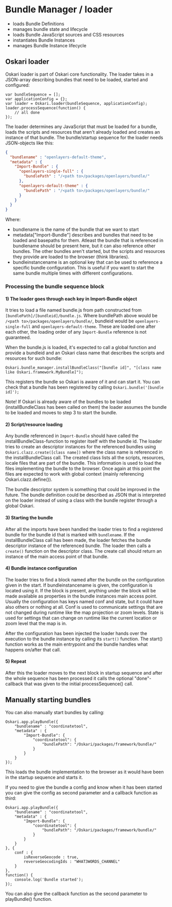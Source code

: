 # Bundle Manager / loader

* loads Bundle Definitions
* manages bundle state and lifecycle
* loads Bundle JavaScript sources and CSS resources
* instantiates Bundle Instances
* manages Bundle Instance lifecycle

## Oskari loader

Oskari loader is part of Oskari core functionality. The loader takes in a JSON-array describing bundles that need to be loaded, started and configured:

    var bundleSequence = [];
    var applicationConfig = {};
    var loader = Oskari.loader(bundleSequence, applicationConfig);
    loader.processSequence(function() {
        // all done
    });

The loader determines any JavaScript that must be loaded for a bundle, loads the scripts and resources that aren't already loaded and creates an instance of that bundle. The bundle/startup sequence for the loader needs JSON-objects like this:

```json
{
  "bundlename" : "openlayers-default-theme",
  "metadata" : {
    "Import-Bundle" : {
      "openlayers-single-full" : {
        "bundlePath" : "/<path to>/packages/openlayers/bundle/"
      },
      "openlayers-default-theme" : {
        "bundlePath" : "/<path to>/packages/openlayers/bundle/"
      }
    }
  }
}
```
Where:
- bundlename is the name of the bundle that we want to start
- metadata["Import-Bundle"] describes and bundles that need to be loaded and basepaths for them. Atleast the bundle that is referenced in bundlename should be present here, but it can also reference other bundles. The other bundles aren't started, but the scripts and resources they provide are loaded to the browser (think libraries).
- bundleinstancename is an optional key that can be used to reference a specific bundle configuration. This is useful if you want to start the same bundle multiple times with different configurations.

### Processing the bundle sequence block

#### 1) The loader goes through each key in Import-Bundle object

It tries to load a file named bundle.js from path constructed from `[bundlePath]/[bundleid]/bundle.js`. Where bundlePath above would be `/<path to>/packages/openlayers/bundle/`, bundleid would be `openlayers-single-full` and `openlayers-default-theme`. These are loaded one after each other, the loading order of any `Import-Bundle` reference is not guaranteed.

When the bundle.js is loaded, it's expected to call a global function and provide a bundleid and an Oskari class name that describes the scripts and resources for such bundle:

    Oskari.bundle_manager.installBundleClass("[bundle id]", "[class name like Oskari.framework.MyBundle]");

This registers the bundle so Oskari is aware of it and can start it. You can check that a bundle has been registered by calling `Oskari.bundle('[bundle id]');`

Note! If Oskari is already aware of the bundles to be loaded (installBundleClass has been called on them) the loader assumes the bundle to be loaded and moves to step 3 to start the bundle.

#### 2) Script/resource loading

Any bundle referenced in `Import-Bundle` should have called the installBundleClass-function to register itself with the bundle id. The loader tries to create an descriptor instances for the referenced bundles using `Oskari.clazz.create([class name])` where the class name is referenced in the installBundleClass call. The created class lists all the scripts, resources, locale files that are part of the bundle. This information is used to load the files implementing the bundle to the browser. Once again at this point the files are expected to work with global context (mainly referencing Oskari.clazz.define()).

The bundle descriptor system is something that could be improved in the future. The bundle definition could be described as JSON that is interpreted on the loader instead of using a class with the bundle register through a global Oskari.

#### 3) Starting the bundle

After all the imports have been handled the loader tries to find a registered bundle for the bundle id that is marked with `bundlename`. If the installBundleClass call has been made, the loader fetches the bundle descriptor instance of the referenced bundle. The loader then calls a `create()` function on the descriptor class. The create call should return an instance of the main access point of that bundle.

#### 4) Bundle instance configuration

The loader tries to find a block named after the bundle on the configuration given in the start. If bundleinstancename is given, the configuration is located using it. If the block is present, anything under the block will be made available as properties in the bundle instances main access point. Usually the configuration has keys named conf and state, but it could have also others or nothing at all. Conf is used to communicate settings that are not changed during runtime like the map projection or zoom levels. State is used for settings that can change on runtime like the current location or zoom level that the map is in.

After the configuration has been injected the loader hands over the execution to the bundle instance by calling its `start()` function. The start() function works as the main entrypoint and the bundle handles what happens on/after that call.

#### 5) Repeat

After this the loader moves to the next block in startup sequence and after the whole sequence has been processed it calls the optional "done"-callback that was given to the initial processSequence() call.

## Manually starting bundles

You can also manually start bundles by calling:

    Oskari.app.playBundle({
        "bundlename" : "coordinatetool",
        "metadata" : {
            "Import-Bundle": {
                "coordinatetool": {
                    "bundlePath": "/Oskari/packages/framework/bundle/"
                }
            }
        }
    });

This loads the bundle implementation to the browser as it would have been in the startup sequence and starts it.

If you need to give the bundle a config and know when it has been started you can give the config as second parameter and a callback function as third:

    Oskari.app.playBundle({
        "bundlename" : "coordinatetool",
        "metadata" : {
            "Import-Bundle": {
                "coordinatetool": {
                    "bundlePath": "/Oskari/packages/framework/bundle/"
                }
            }
        }
    }, {
        conf : {
            isReverseGeocode : true,
            reverseGeocodingIds : "WHAT3WORDS_CHANNEL"
        }
    },
    function() {
        console.log('Bundle started');
    });

You can also give the callback function as the second parameter to playBundle() function.